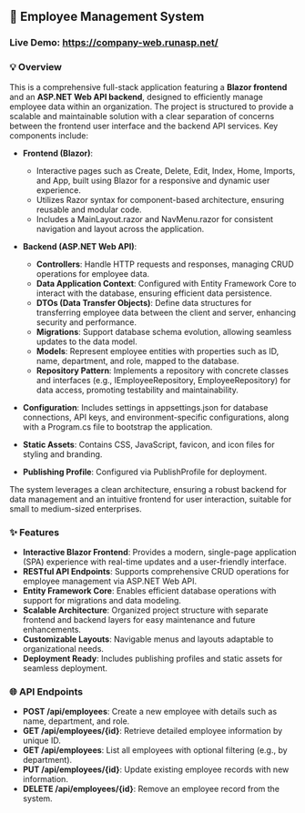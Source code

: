 ## 🎯 Employee Management System

### Live Demo: https://company-web.runasp.net/

### 💡 Overview  
This is a comprehensive full-stack application featuring a **Blazor frontend** and an **ASP.NET Web API backend**, designed to efficiently manage employee data within an organization. The project is structured to provide a scalable and maintainable solution with a clear separation of concerns between the frontend user interface and the backend API services. Key components include:  

- **Frontend (Blazor)**:  
  - Interactive pages such as Create, Delete, Edit, Index, Home, Imports, and App, built using Blazor for a responsive and dynamic user experience.  
  - Utilizes Razor syntax for component-based architecture, ensuring reusable and modular code.  
  - Includes a MainLayout.razor and NavMenu.razor for consistent navigation and layout across the application.  

- **Backend (ASP.NET Web API)**:  
  - **Controllers**: Handle HTTP requests and responses, managing CRUD operations for employee data.  
  - **Data Application Context**: Configured with Entity Framework Core to interact with the database, ensuring efficient data persistence.  
  - **DTOs (Data Transfer Objects)**: Define data structures for transferring employee data between the client and server, enhancing security and performance.  
  - **Migrations**: Support database schema evolution, allowing seamless updates to the data model.  
  - **Models**: Represent employee entities with properties such as ID, name, department, and role, mapped to the database.  
  - **Repository Pattern**: Implements a repository with concrete classes and interfaces (e.g., IEmployeeRepository, EmployeeRepository) for data access, promoting testability and maintainability.  

- **Configuration**: Includes settings in appsettings.json for database connections, API keys, and environment-specific configurations, along with a Program.cs file to bootstrap the application.  
- **Static Assets**: Contains CSS, JavaScript, favicon, and icon files for styling and branding.  
- **Publishing Profile**: Configured via PublishProfile for deployment. 

The system leverages a clean architecture, ensuring a robust backend for data management and an intuitive frontend for user interaction, suitable for small to medium-sized enterprises.  

### ✨ Features  
- **Interactive Blazor Frontend**: Provides a modern, single-page application (SPA) experience with real-time updates and a user-friendly interface.  
- **RESTful API Endpoints**: Supports comprehensive CRUD operations for employee management via ASP.NET Web API.  
- **Entity Framework Core**: Enables efficient database operations with support for migrations and data modeling.  
- **Scalable Architecture**: Organized project structure with separate frontend and backend layers for easy maintenance and future enhancements.  
- **Customizable Layouts**: Navigable menus and layouts adaptable to organizational needs.  
- **Deployment Ready**: Includes publishing profiles and static assets for seamless deployment.  

### 🌐 API Endpoints  
- **POST /api/employees**: Create a new employee with details such as name, department, and role.  
- **GET /api/employees/{id}**: Retrieve detailed employee information by unique ID.  
- **GET /api/employees**: List all employees with optional filtering (e.g., by department).  
- **PUT /api/employees/{id}**: Update existing employee records with new information.  
- **DELETE /api/employees/{id}**: Remove an employee record from the system.  
